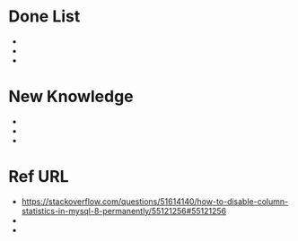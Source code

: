 # Done List

* 
* 
* 

# New Knowledge

* 
* 
* 

# Ref URL

* https://stackoverflow.com/questions/51614140/how-to-disable-column-statistics-in-mysql-8-permanently/55121256#55121256
* 
* 
